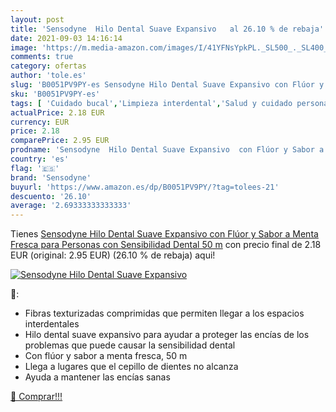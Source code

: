 ```yaml
---
layout: post
title: 'Sensodyne  Hilo Dental Suave Expansivo   al 26.10 % de rebaja'
date: 2021-09-03 14:16:14
image: 'https://m.media-amazon.com/images/I/41YFNsYpkPL._SL500_._SL400_.jpg'
comments: true
category: ofertas
author: 'tole.es'
slug: 'B0051PV9PY-es Sensodyne Hilo Dental Suave Expansivo con Flúor y Sabor a...'
sku: 'B0051PV9PY-es'
tags: [ 'Cuidado bucal','Limpieza interdental','Salud y cuidado personal','sensodyne', ]
actualPrice: 2.18 EUR
currency: EUR
price: 2.18
comparePrice: 2.95 EUR
prodname: 'Sensodyne  Hilo Dental Suave Expansivo  con Flúor y Sabor a Menta Fresca  para Personas con Sensibilidad Dental  50 m'
country: 'es'
flag: '🇪🇸'
brand: 'Sensodyne'
buyurl: 'https://www.amazon.es/dp/B0051PV9PY/?tag=tolees-21'
descuento: '26.10'
average: '2.69333333333333'
---
```


Tienes [Sensodyne  Hilo Dental Suave Expansivo  con Flúor y Sabor a Menta Fresca  para Personas con Sensibilidad Dental  50 m](https://www.amazon.es/dp/B0051PV9PY/?tag=tolees-21) con precio final de  2.18 EUR (original: 2.95 EUR) (26.10 %  de rebaja) aqui!

[![Sensodyne  Hilo Dental Suave Expansivo  ](https://m.media-amazon.com/images/I/41YFNsYpkPL._SL500_._SL400_.jpg)](https://www.amazon.es/dp/B0051PV9PY/?tag=tolees-21)

🔎:

- Fibras texturizadas comprimidas que permiten llegar a los espacios interdentales
- Hilo dental suave expansivo para ayudar a proteger las encías de los problemas que puede causar la sensibilidad dental
- Con flúor y sabor a menta fresca, 50 m
- Llega a lugares que el cepillo de dientes no alcanza
- Ayuda a mantener las encías sanas

[🛒 Comprar!!!](https://www.amazon.es/dp/B0051PV9PY/?tag=tolees-21)
